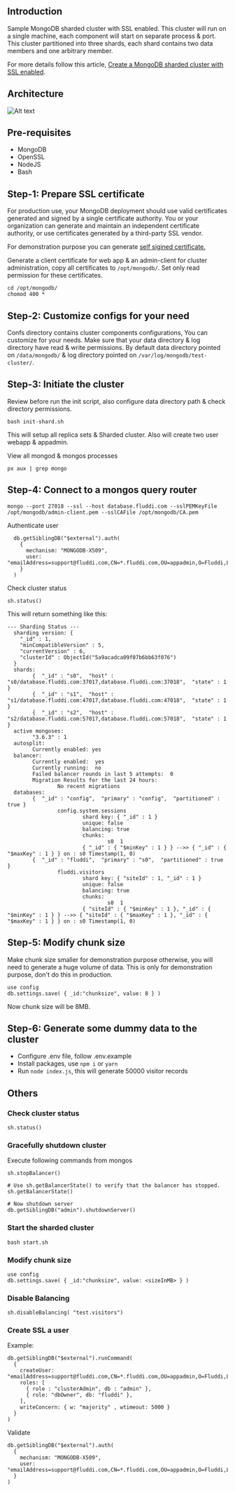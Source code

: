 ## Introduction

Sample MongoDB sharded cluster with SSL enabled. This cluster will run on a single machine, each component will start on separate process & port.
This cluster partitioned into three shards, each shard contains two data members and one arbitrary member.

For more details follow this article, [Create a MongoDB sharded cluster with SSL enabled](https://hackernoon.com/create-a-mongodb-sharded-cluster-with-ssl-enabled-dace56bc7a17).

## Architecture

![Alt text](images/architecture.png "MongoDB cluster architecture")

## Pre-requisites

* MongoDB
* OpenSSL
* NodeJS
* Bash

## Step-1: Prepare SSL certificate

For production use, your MongoDB deployment should use valid certificates generated and signed by a single certificate authority.
You or your organization can generate and maintain an independent certificate authority, or use certificates generated by a
third-party SSL vendor.

For demonstration purpose you can generate [self sigined certificate.](./self-signed-certificate.md)

Generate a client certificate for web app & an admin-client for cluster administration, copy all certificates to `/opt/mongodb/`.
Set only read permission for these certificates.

```
cd /opt/mongodb/
chomod 400 *
```

## Step-2: Customize configs for your need

Confs directory contains cluster components configurations, You can customize for your needs.
Make sure that your data directory & log directory have read & write permissions.
By default data directory pointed on `/data/mongodb/` & log directory pointed on `/var/log/mongodb/test-cluster/`.

## Step-3: Initiate the cluster

Review before run the init script, also configure data directory path & check directory permissions.

```
bash init-shard.sh
```

This will setup all replica sets & Sharded cluster. Also will create two user webapp & appadmin.

View all mongod & mongos processes

```
px aux | grep mongo
```

## Step-4: Connect to a mongos query router

```
mongo --port 27018 --ssl --host database.fluddi.com --sslPEMKeyFile /opt/mongodb/admin-client.pem --sslCAFile /opt/mongodb/CA.pem
```

Authenticate user
```
  db.getSiblingDB("$external").auth(
    {
      mechanism: "MONGODB-X509",
      user: "emailAddress=support@fluddi.com,CN=*.fluddi.com,OU=appadmin,O=Fluddi,L=Dhaka,ST=Dhaka,C=BD"
    }
  )
```

Check cluster status
```
sh.status()
```

This will return something like this:
```
--- Sharding Status --- 
  sharding version: {
    "_id" : 1,
    "minCompatibleVersion" : 5,
    "currentVersion" : 6,
    "clusterId" : ObjectId("5a9acadca09f07b6bb63f076")
  }
  shards:
        {  "_id" : "s0",  "host" : "s0/database.fluddi.com:37017,database.fluddi.com:37018",  "state" : 1 }
        {  "_id" : "s1",  "host" : "s1/database.fluddi.com:47017,database.fluddi.com:47018",  "state" : 1 }
        {  "_id" : "s2",  "host" : "s2/database.fluddi.com:57017,database.fluddi.com:57018",  "state" : 1 }
  active mongoses:
        "3.6.3" : 1
  autosplit:
        Currently enabled: yes
  balancer:
        Currently enabled:  yes
        Currently running:  no
        Failed balancer rounds in last 5 attempts:  0
        Migration Results for the last 24 hours: 
                No recent migrations
  databases:
        {  "_id" : "config",  "primary" : "config",  "partitioned" : true }
                config.system.sessions
                        shard key: { "_id" : 1 }
                        unique: false
                        balancing: true
                        chunks:
                                s0  1
                        { "_id" : { "$minKey" : 1 } } -->> { "_id" : { "$maxKey" : 1 } } on : s0 Timestamp(1, 0) 
        {  "_id" : "fluddi",  "primary" : "s0",  "partitioned" : true }
                fluddi.visitors
                        shard key: { "siteId" : 1, "_id" : 1 }
                        unique: false
                        balancing: true
                        chunks:
                                s0  1
                        { "siteId" : { "$minKey" : 1 }, "_id" : { "$minKey" : 1 } } -->> { "siteId" : { "$maxKey" : 1 }, "_id" : { "$maxKey" : 1 } } on : s0 Timestamp(1, 0)
```

## Step-5: Modify chunk size

Make chunk size smaller for demonstration purpose otherwise, you will need to generate a huge volume of data.
This is only for demonstration purpose, don't do this in production.

```
use config
db.settings.save( { _id:"chunksize", value: 8 } )
```
Now chunk size will be 8MB.

## Step-6: Generate some dummy data to the cluster

* Configure .env file, follow .env.example
* Install packages, use `npm i` or `yarn`
* Run `node index.js`, this will generate 50000 visitor records

## Others

### Check cluster status

```
sh.status()
```

### Gracefully shutdown cluster

Execute following commands from mongos
```
sh.stopBalancer()

# Use sh.getBalancerState() to verify that the balancer has stopped.
sh.getBalancerState()

# Now shutdown server
db.getSiblingDB("admin").shutdownServer()
```

### Start the sharded cluster
```
bash start.sh
```

### Modify chunk size

```
use config
db.settings.save( { _id:"chunksize", value: <sizeInMB> } )
```

### Disable Balancing

```
sh.disableBalancing( "test.visitors")
```

### Create SSL a user

Example:
```
db.getSiblingDB("$external").runCommand(
  {
    createUser: "emailAddress=support@fluddi.com,CN=*.fluddi.com,OU=appadmin,O=Fluddi,L=Dhaka,ST=Dhaka,C=BD",
    roles: [
      { role : "clusterAdmin", db : "admin" },
      { role: "dbOwner", db: "fluddi" },
    ],
    writeConcern: { w: "majority" , wtimeout: 5000 }
  }
)
```

Validate
```
db.getSiblingDB("$external").auth(
  {
    mechanism: "MONGODB-X509",
    user: "emailAddress=support@fluddi.com,CN=*.fluddi.com,OU=appadmin,O=Fluddi,L=Dhaka,ST=Dhaka,C=BD"
  }
)
```